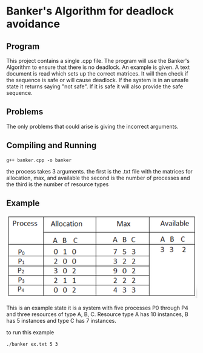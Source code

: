 # Banker's Algorithm for deadlock avoidance

## Program
This project contains a single .cpp file.
The program will use the Banker's Algorithm to ensure that there is no deadlock.
An example is given. A text document is read which sets up the correct matrices.
It will then check if the sequence is safe or will cause deadlock.
If the system is in an unsafe state it returns saying "not safe".
If it is safe it will also provide the safe sequence.

## Problems
The only problems that could arise is giving the incorrect arguments.

## Compiling and Running
```
g++ banker.cpp -o banker
```

the process takes 3 arguments.
the first is the .txt file with the matrices for allocation, max, and available
the second is the number of processes 
and the third is the number of resource types

## Example

![ex.png](ex.png)

This is an example state 
it is a system with five processes P0 through P4 and three resources of type A, B, C. Resource type A has 10 instances, B has 5 instances and type C has 7 instances.

to run this example
```
./banker ex.txt 5 3
```
